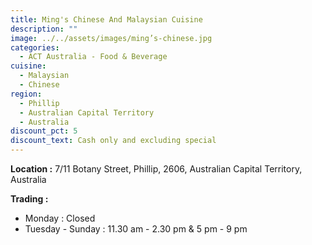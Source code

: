 ```yaml
---
title: Ming's Chinese And Malaysian Cuisine
description: ""
image: ../../assets/images/ming’s-chinese.jpg
categories:
  - ACT Australia - Food & Beverage
cuisine:
  - Malaysian
  - Chinese
region:
  - Phillip
  - Australian Capital Territory
  - Australia
discount_pct: 5
discount_text: Cash only and excluding special
---
```

**Location :** 7/11 Botany Street, Phillip, 2606, Australian Capital Territory, Australia

**Trading :** 

* Monday : Closed
* Tuesday - Sunday : 11.30 am - 2.30 pm & 5 pm - 9 pm
